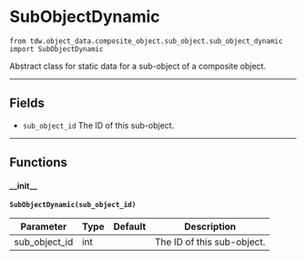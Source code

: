 # SubObjectDynamic

`from tdw.object_data.composite_object.sub_object.sub_object_dynamic import SubObjectDynamic`

Abstract class for static data for a sub-object of a composite object.

***

## Fields

- `sub_object_id` The ID of this sub-object.

***

## Functions

#### \_\_init\_\_

**`SubObjectDynamic(sub_object_id)`**

| Parameter | Type | Default | Description |
| --- | --- | --- | --- |
| sub_object_id |  int |  | The ID of this sub-object. |